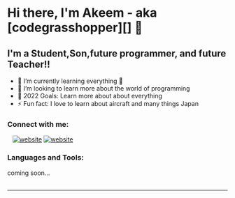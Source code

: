 # Hi there, I'm Akeem - aka [codegrasshopper][] 👋 




## I'm a Student,Son,future programmer, and future Teacher!!

- 🌱 I’m currently learning everything 🤣
- 👯 I’m looking to learn more about the world of programming
- 🥅 2022 Goals: Learn more about about everything
- ⚡ Fun fact: I love to learn about aircraft and many things Japan

### Connect with me:

&nbsp;&nbsp;
[![website](./img/twitter-light.svg)](https://twitter.com/Raiden989)
[![website](./img/twitter-dark.svg)](https://twitter.com/Raiden989)
&nbsp;&nbsp;



### Languages and Tools:

coming soon...
<br />
<br />

---


</details>



[twitter]: https://twitter.com/Raiden989
[youtube]: https://youtube.com/MobiusZero
